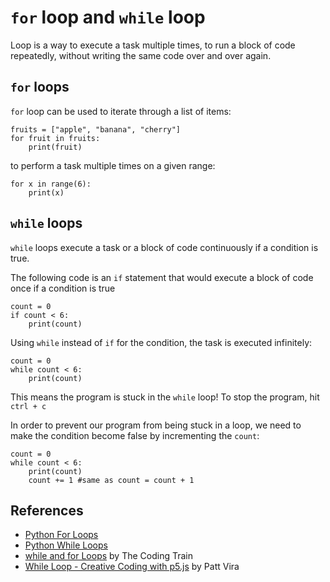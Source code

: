 # `for` loop and `while` loop
Loop is a way to execute a task multiple times, to run a block of code repeatedly, without writing the same code over and over again.

## `for` loops
`for` loop can be used to iterate through a list of items:
```
fruits = ["apple", "banana", "cherry"]
for fruit in fruits:
    print(fruit)
```
to perform a task multiple times on a given range:
```
for x in range(6):
    print(x)
```

## `while` loops
`while` loops execute a task or a block of code continuously if a condition is true.

The following code is an `if` statement that would execute a block of code once if a condition is true
```
count = 0
if count < 6:
    print(count)
```
Using `while` instead of `if` for the condition, the task is executed infinitely:

```
count = 0
while count < 6:
    print(count)
```
This means the program is stuck in the `while` loop! To stop the program, hit `ctrl + c` 

In order to prevent our program from being stuck in a loop, we need to make the condition become false by incrementing the `count`:

```
count = 0
while count < 6:
    print(count)
    count += 1 #same as count = count + 1
```

## References
- [Python For Loops](https://www.w3schools.com/python/python_for_loops.asp)
- [Python While Loops](https://www.w3schools.com/python/python_while_loops.asp)
- [while and for Loops](https://www.youtube.com/watch?v=cnRD9o6odjk) by The Coding Train
- [While Loop - Creative Coding with p5.js](https://www.youtube.com/watch?v=FyB_K-yC9yo) by Patt Vira
